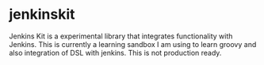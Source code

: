 # jenkinskit

Jenkins Kit is a experimental library that integrates functionality with Jenkins.  This is currently a learning sandbox I am using to learn groovy and also integration of DSL with jenkins.  This is not production ready.

